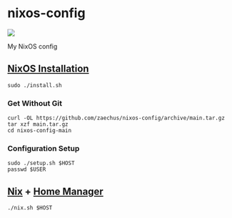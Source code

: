 # nixos-config

[![](https://img.shields.io/badge/OS-NixOS-6e9bcb?logo=NixOS)](https://nixos.org)

My NixOS config


## [NixOS Installation](https://nixos.org/download.html#nixos-iso)
```
sudo ./install.sh
```

### Get Without Git
```
curl -OL https://github.com/zaechus/nixos-config/archive/main.tar.gz
tar xzf main.tar.gz
cd nixos-config-main
```

### Configuration Setup
```
sudo ./setup.sh $HOST
passwd $USER
```

## [Nix](https://nixos.org/download.html#nix-install-linux) + [Home Manager](https://nix-community.github.io/home-manager/index.html#sec-install-standalone)
```
./nix.sh $HOST
```
